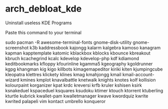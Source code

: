 # arch_debloat_kde
Uninstall useless KDE Programs

Paste this command to your terminal

sudo pacman -R awesome-terminal-fonts gnome-disk-utility gnome-screenshot k3b kaddressbook 
kajongg kalarm kalgebra kamoso kanagram kapman kapptemplate katomic kblackbox kblocks kbounce kbreakout 
kbruch kcachegrind kcalc kdevelop kdevelop-php kdf kdiamond keditbookmarks kfloppy kfourinline kgamma5 kgeography 
kgoldrunner kgpg khangman kig kigo killbots kimagemapeditor kiriki kiten kjumpingcube kleopatra klettres klickety 
klines kmag kmahjongg kmail kmail-account-wizard kmines kmplot knavalbattle knetwalk knights knotes kolf kollision 
kolourpaint korganizer kpat krdc kreversi krfb kruler kshisen ksirk ksnakeduel kspaceduel ksquares ksudoku ktimer 
ktouch ktorrent ktuberling kturtle kubrick kwallet-pam kwalletmanager kwave kwordquiz kwrite kwrited palapeli vim kontact umbrello konqueror
